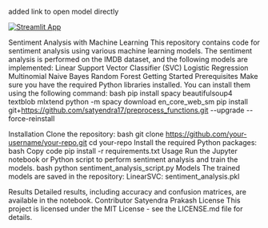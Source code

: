 added link to open model directly 


[![Streamlit App](https://static.streamlit.io/badges/streamlit_badge_black_white.svg)](https://satyendra17-sentiment-analysis-model-using-ml-app-s6nueh.streamlit.app/)


Sentiment Analysis with Machine Learning 
This repository contains code for sentiment analysis using various machine learning models. The sentiment analysis is performed on the IMDB dataset, and the following models are implemented:  Linear Support Vector Classifier (SVC) Logistic Regression Multinomial Naive Bayes Random Forest 
Getting Started 
Prerequisites 
Make sure you have the required Python libraries installed. You can install them using the following command:  bash pip install spacy beautifulsoup4 textblob mlxtend python -m spacy download en_core_web_sm pip install git+https://github.com/satyendra17/preprocess_functions.git --upgrade --force-reinstall 

Installation 
Clone the repository:  bash git clone https://github.com/your-username/your-repo.git cd your-repo Install the required Python packages:  bash Copy code pip install -r requirements.txt Usage Run the Jupyter notebook or Python script to perform sentiment analysis and train the models.  bash 
python sentiment_analysis_script.py Models The trained models are saved in the repository:  LinearSVC: sentiment_analysis.pkl 

Results 
Detailed results, including accuracy and confusion matrices, are available in the notebook.  Contributor Satyendra Prakash  License This project is licensed under the MIT License - see the LICENSE.md file for details.  
